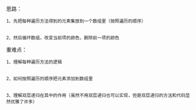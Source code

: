 思路：


    1、先把每种遍历方法得到的元素集放到一个数组里（按照遍历的顺序）


    2、然后循环数组，改变当前项的颜色，删除前一项的颜色


重难点：


    1、理解每种遍历方法的逻辑


    2、如何按照遍历的顺序把元素添加到数组里


    3、理解双层递归在其中的作用（虽然不用双层递归也可以实现，但是双层递归的方法和代码显然优雅了许多）

